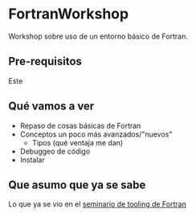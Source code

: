 # FortranWorkshop
Workshop sobre uso de un entorno básico de Fortran.

## Pre-requisitos
Este 

## Qué vamos a ver
- Repaso de cosas básicas de Fortran
- Conceptos un poco más avanzados/"nuevos"
  - Tipos (qué ventaja me dan)
- Debuggeo de código
- Instalar

## Que asumo que ya se sabe
Lo que ya se vio en el [seminario de tooling de Fortran](https://github.com/ipqa-research/curso-linux/blob/main/fortran/tooling/README.md)
